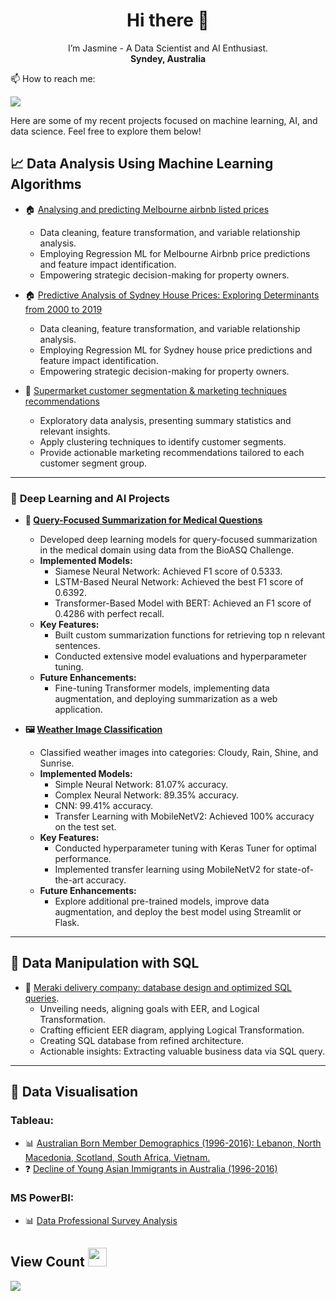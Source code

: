 <h1 align="center">  Hi there 👋 </h1>
<p align="center">
  I’m Jasmine - A Data Scientist and AI Enthusiast. <br/>
  <strong>Syndey, Australia</strong> <br/>
    </p>
  📫 How to reach me: 

  [<img src="https://img.shields.io/badge/LinkedIn-0077B5?style=for-the-badge&logo=linkedin&logoColor=white">](https://www.linkedin.com/in/jasminehuynhinfo/)

Here are some of my recent projects focused on machine learning, AI, and data science. Feel free to explore them below!

## 📈 Data Analysis Using Machine Learning Algorithms
+ :house: [Analysing and predicting Melbourne airbnb listed prices](https://github.com/jasminehuynh11/Predicting-Airbnb-Listed-Prices-in-Melbourne) <br/>
  - Data cleaning, feature transformation, and variable relationship analysis.
  - Employing Regression ML for Melbourne Airbnb price predictions and feature impact identification.
  - Empowering strategic decision-making for property owners.

+ :house: [Predictive Analysis of Sydney House Prices: Exploring Determinants from 2000 to 2019](https://github.com/jasminehuynh11/Predictive-Analysis-of-Sydney-House-Prices-Exploring-Determinants-from-2000-to-2019) <br/>
  - Data cleaning, feature transformation, and variable relationship analysis.
  - Employing Regression ML for Sydney house price predictions and feature impact identification.
  - Empowering strategic decision-making for property owners.

+ 🛒 [Supermarket customer segmentation & marketing techniques recommendations](https://github.com/jasminehuynh11/Customer-Segmentation-Analysis) <br/>
  -  Exploratory data analysis, presenting summary statistics and relevant insights.
  -  Apply clustering techniques to identify customer segments. 
  -  Provide actionable marketing recommendations tailored to each customer segment group.
---

### 🧠 **Deep Learning and AI Projects**  
- **🔗 [Query-Focused Summarization for Medical Questions](https://github.com/jasminehuynh11/Query-Focused-Summarization-for-Medical-Questions)**  
  - Developed deep learning models for query-focused summarization in the medical domain using data from the BioASQ Challenge.  
  - **Implemented Models:**  
    - Siamese Neural Network: Achieved F1 score of 0.5333.  
    - LSTM-Based Neural Network: Achieved the best F1 score of 0.6392.  
    - Transformer-Based Model with BERT: Achieved an F1 score of 0.4286 with perfect recall.  
  - **Key Features:**  
    - Built custom summarization functions for retrieving top n relevant sentences.  
    - Conducted extensive model evaluations and hyperparameter tuning.  
  - **Future Enhancements:**  
    - Fine-tuning Transformer models, implementing data augmentation, and deploying summarization as a web application.

- **🖼️ [Weather Image Classification](https://github.com/jasminehuynh11/Weather-Classification-CNN)**  
  - Classified weather images into categories: Cloudy, Rain, Shine, and Sunrise.  
  - **Implemented Models:**  
    - Simple Neural Network: 81.07% accuracy.  
    - Complex Neural Network: 89.35% accuracy.  
    - CNN: 99.41% accuracy.  
    - Transfer Learning with MobileNetV2: Achieved 100% accuracy on the test set.  
  - **Key Features:**  
    - Conducted hyperparameter tuning with Keras Tuner for optimal performance.  
    - Implemented transfer learning using MobileNetV2 for state-of-the-art accuracy.  
  - **Future Enhancements:**  
    - Explore additional pre-trained models, improve data augmentation, and deploy the best model using Streamlit or Flask.

---
 
## 🧩 Data Manipulation with SQL
+ 🚛 [Meraki delivery company: database design and optimized SQL queries](https://github.com/jasminehuynh11/Database-Design-SQL-Queries-for-Meraki-Delivery-Company). <br/>
  -  Unveiling needs, aligning goals with EER, and Logical Transformation.
  -  Crafting efficient EER diagram, applying Logical Transformation.
  -  Creating SQL database from refined architecture.
  -  Actionable insights: Extracting valuable business data via SQL query.
---

## 🎨 Data Visualisation
### Tableau: 
+ 📊 [Australian Born Member Demographics (1996-2016): Lebanon, North Macedonia, Scotland, South Africa, Vietnam.](https://public.tableau.com/app/profile/jasmine.huynh8591/viz/DashboardStoryhedemographicsofmemberinAustraliaborninAustraliaLebanonNorthMacedoniaScotlandSouthAfricaandVietnamoverthepast20years1996-2016_/DashboardThedemographicsofmemberinAustraliaborninAustraliaLebanonNorthMacedoniaScotlandSouthAfricaandVietnamoverthepast20years1996-2016) <br/>
+ ❓ [Decline of Young Asian Immigrants in Australia (1996-2016)](https://public.tableau.com/app/profile/jasmine.huynh8591/viz/DashboardStoryThedemographicof/StoryAreyoungAsianimmigrantsonthedeclineinAustralia) <br/>

### MS PowerBI: 
+ 📊 [Data Professional Survey Analysis](https://app.powerbi.com/groups/me/reports/e2ffdedf-3275-4efb-ba69-669a6391064a/ReportSection?experience=power-bi) <br/>

## View Count <img src="https://cultofthepartyparrot.com/parrots/hd/moonwalkingparrot.gif" width="30" height="30"/>

<img src="https://profile-counter.glitch.me/jasminehuynh11/count.svg" />

<!--
**jasminehuynh11/jasminehuynh11** is a ✨ _special_ ✨ repository because its `README.md` (this file) appears on your GitHub profile.

Here are some ideas to get you started:

- 🔭 I’m currently working on ...
- 🌱 I’m currently learning ...
- 👯 I’m looking to collaborate on ...
- 🤔 I’m looking for help with ...
- 💬 Ask me about ...
- 📫 How to reach me: ...
- 😄 Pronouns: ...
- ⚡ Fun fact: ...
-->
